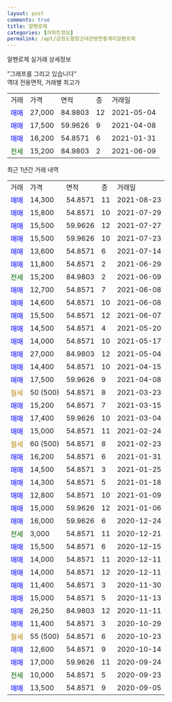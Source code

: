 ```yaml
---
layout: post
comments: true
title: 알펜로제
categories: [아파트정보]
permalink: /apt/강원도평창군대관령면횡계리알펜로제
---
```


알펜로제 실거래 상세정보

<script type="text/javascript">
  google.charts.load('current', {'packages':['line', 'corechart']});
  google.charts.setOnLoadCallback(drawChart);

  function drawChart() {
    var data = new google.visualization.DataTable();
    data.addColumn('date', '거래일');
    data.addColumn('number', "매매");
    data.addColumn('number', "전세");
    data.addColumn('number', "전매");

    data.addRows([[new Date(Date.parse("2021-08-23")), 14300, null, null], [new Date(Date.parse("2021-07-29")), 15800, null, null], [new Date(Date.parse("2021-07-27")), 15500, null, null], [new Date(Date.parse("2021-07-23")), 15500, null, null], [new Date(Date.parse("2021-07-14")), 13600, null, null], [new Date(Date.parse("2021-06-29")), 11800, null, null], [new Date(Date.parse("2021-06-09")), null, 15200, null], [new Date(Date.parse("2021-06-08")), 12700, null, null], [new Date(Date.parse("2021-06-08")), 14600, null, null], [new Date(Date.parse("2021-06-07")), 15500, null, null], [new Date(Date.parse("2021-05-20")), 14500, null, null], [new Date(Date.parse("2021-05-17")), 14000, null, null], [new Date(Date.parse("2021-05-04")), 27000, null, null], [new Date(Date.parse("2021-04-15")), 14400, null, null], [new Date(Date.parse("2021-04-08")), 17500, null, null], [new Date(Date.parse("2021-03-23")), null, null, null], [new Date(Date.parse("2021-03-15")), 15200, null, null], [new Date(Date.parse("2021-03-04")), 17400, null, null], [new Date(Date.parse("2021-02-24")), 15000, null, null], [new Date(Date.parse("2021-02-23")), null, null, null], [new Date(Date.parse("2021-01-31")), 16200, null, null], [new Date(Date.parse("2021-01-25")), 14500, null, null], [new Date(Date.parse("2021-01-18")), 14300, null, null], [new Date(Date.parse("2021-01-09")), 12800, null, null], [new Date(Date.parse("2021-01-06")), 15000, null, null], [new Date(Date.parse("2020-12-24")), 16000, null, null], [new Date(Date.parse("2020-12-21")), null, 3000, null], [new Date(Date.parse("2020-12-15")), 15500, null, null], [new Date(Date.parse("2020-12-11")), 14000, null, null], [new Date(Date.parse("2020-12-11")), 14000, null, null], [new Date(Date.parse("2020-11-30")), 11400, null, null], [new Date(Date.parse("2020-11-13")), 15000, null, null], [new Date(Date.parse("2020-11-11")), 26250, null, null], [new Date(Date.parse("2020-10-29")), 11400, null, null], [new Date(Date.parse("2020-10-23")), null, null, null], [new Date(Date.parse("2020-10-14")), 12600, null, null], [new Date(Date.parse("2020-09-24")), 17000, null, null], [new Date(Date.parse("2020-09-23")), null, 10000, null], [new Date(Date.parse("2020-09-05")), 13500, null, null]]);

    var options = {
      hAxis: {
        format: 'yyyy/MM/dd'
      },    
      lineWidth: 0,
      pointsVisible: true,    
      title: '최근 1년간 유형별 실거래가 분포',
      legend: { position: 'bottom' }
    };

    var formatter = new google.visualization.NumberFormat({pattern:'###,###'} );
    formatter.format(data, 1);
    formatter.format(data, 2);
    
    setTimeout(function() {
        var chart = new google.visualization.LineChart(document.getElementById('columnchart_material'));
        chart.draw(data, (options));
        document.getElementById('loading').style.display = 'none';
    }, 1000);
  }
</script>


<div id="loading" style="z-index:20; display: block; margin-left: 0px">"그래프를 그리고 있습니다"</div>
<div id="columnchart_material" style="width: 95%; margin-left: 0px; display: block"></div>
<!-- contents start -->
역대 전용면적, 거래별 최고가
<table class="sortable">
    <tr>
      <td>거래</td>
      <td>가격</td>
      <td>면적</td>
      <td>층</td>
      <td>거래일</td>
    </tr>
        <tr>
          <td><a style="color: blue">매매</a></td>
          <td>27,000</td>
          <td>84.9803</td>
          <td>12</td>
          <td>2021-05-04</td>
        </tr>            <tr>
          <td><a style="color: blue">매매</a></td>
          <td>17,500</td>
          <td>59.9626</td>
          <td>9</td>
          <td>2021-04-08</td>
        </tr>            <tr>
          <td><a style="color: blue">매매</a></td>
          <td>16,200</td>
          <td>54.8571</td>
          <td>6</td>
          <td>2021-01-31</td>
        </tr>        
        <tr>
              <td><a style="color: darkgreen">전세</a></td>
              <td>15,200</td>
              <td>84.9803</td>
              <td>2</td>
              <td>2021-06-09</td>
            </tr>        
    
</table>

최근 1년간 거래 내역

<table class="sortable">
    <tr>
      <td>거래</td>
      <td>가격</td>
      <td>면적</td>
      <td>층</td>
      <td>거래일</td>
    </tr>
    <tr>
      <td><a style="color: blue">매매</a></td>
      <td>14,300</td>
      <td>54.8571</td>
      <td>11</td>
      <td>2021-08-23</td>
    </tr>          <tr>
      <td><a style="color: blue">매매</a></td>
      <td>15,800</td>
      <td>54.8571</td>
      <td>10</td>
      <td>2021-07-29</td>
    </tr>          <tr>
      <td><a style="color: blue">매매</a></td>
      <td>15,500</td>
      <td>59.9626</td>
      <td>12</td>
      <td>2021-07-27</td>
    </tr>          <tr>
      <td><a style="color: blue">매매</a></td>
      <td>15,500</td>
      <td>59.9626</td>
      <td>10</td>
      <td>2021-07-23</td>
    </tr>          <tr>
      <td><a style="color: blue">매매</a></td>
      <td>13,600</td>
      <td>54.8571</td>
      <td>6</td>
      <td>2021-07-14</td>
    </tr>          <tr>
      <td><a style="color: blue">매매</a></td>
      <td>11,800</td>
      <td>54.8571</td>
      <td>2</td>
      <td>2021-06-29</td>
    </tr>          <tr>
      <td><a style="color: darkgreen">전세</a></td>
      <td>15,200</td>
      <td>84.9803</td>
      <td>2</td>
      <td>2021-06-09</td>
    </tr>          <tr>
      <td><a style="color: blue">매매</a></td>
      <td>12,700</td>
      <td>54.8571</td>
      <td>7</td>
      <td>2021-06-08</td>
    </tr>          <tr>
      <td><a style="color: blue">매매</a></td>
      <td>14,600</td>
      <td>54.8571</td>
      <td>10</td>
      <td>2021-06-08</td>
    </tr>          <tr>
      <td><a style="color: blue">매매</a></td>
      <td>15,500</td>
      <td>54.8571</td>
      <td>12</td>
      <td>2021-06-07</td>
    </tr>          <tr>
      <td><a style="color: blue">매매</a></td>
      <td>14,500</td>
      <td>54.8571</td>
      <td>4</td>
      <td>2021-05-20</td>
    </tr>          <tr>
      <td><a style="color: blue">매매</a></td>
      <td>14,000</td>
      <td>54.8571</td>
      <td>10</td>
      <td>2021-05-17</td>
    </tr>          <tr>
      <td><a style="color: blue">매매</a></td>
      <td>27,000</td>
      <td>84.9803</td>
      <td>12</td>
      <td>2021-05-04</td>
    </tr>          <tr>
      <td><a style="color: blue">매매</a></td>
      <td>14,400</td>
      <td>54.8571</td>
      <td>10</td>
      <td>2021-04-15</td>
    </tr>          <tr>
      <td><a style="color: blue">매매</a></td>
      <td>17,500</td>
      <td>59.9626</td>
      <td>9</td>
      <td>2021-04-08</td>
    </tr>          <tr>
      <td><a style="color: darkgoldenrod">월세</a></td>
      <td>50 (500)</td>
      <td>54.8571</td>
      <td>8</td>
      <td>2021-03-23</td>
    </tr>          <tr>
      <td><a style="color: blue">매매</a></td>
      <td>15,200</td>
      <td>54.8571</td>
      <td>7</td>
      <td>2021-03-15</td>
    </tr>          <tr>
      <td><a style="color: blue">매매</a></td>
      <td>17,400</td>
      <td>59.9626</td>
      <td>10</td>
      <td>2021-03-04</td>
    </tr>          <tr>
      <td><a style="color: blue">매매</a></td>
      <td>15,000</td>
      <td>54.8571</td>
      <td>11</td>
      <td>2021-02-24</td>
    </tr>          <tr>
      <td><a style="color: darkgoldenrod">월세</a></td>
      <td>60 (500)</td>
      <td>54.8571</td>
      <td>8</td>
      <td>2021-02-23</td>
    </tr>          <tr>
      <td><a style="color: blue">매매</a></td>
      <td>16,200</td>
      <td>54.8571</td>
      <td>6</td>
      <td>2021-01-31</td>
    </tr>          <tr>
      <td><a style="color: blue">매매</a></td>
      <td>14,500</td>
      <td>54.8571</td>
      <td>3</td>
      <td>2021-01-25</td>
    </tr>          <tr>
      <td><a style="color: blue">매매</a></td>
      <td>14,300</td>
      <td>54.8571</td>
      <td>5</td>
      <td>2021-01-18</td>
    </tr>          <tr>
      <td><a style="color: blue">매매</a></td>
      <td>12,800</td>
      <td>54.8571</td>
      <td>10</td>
      <td>2021-01-09</td>
    </tr>          <tr>
      <td><a style="color: blue">매매</a></td>
      <td>15,000</td>
      <td>59.9626</td>
      <td>12</td>
      <td>2021-01-06</td>
    </tr>          <tr>
      <td><a style="color: blue">매매</a></td>
      <td>16,000</td>
      <td>59.9626</td>
      <td>6</td>
      <td>2020-12-24</td>
    </tr>          <tr>
      <td><a style="color: darkgreen">전세</a></td>
      <td>3,000</td>
      <td>54.8571</td>
      <td>11</td>
      <td>2020-12-21</td>
    </tr>          <tr>
      <td><a style="color: blue">매매</a></td>
      <td>15,500</td>
      <td>54.8571</td>
      <td>6</td>
      <td>2020-12-15</td>
    </tr>          <tr>
      <td><a style="color: blue">매매</a></td>
      <td>14,000</td>
      <td>54.8571</td>
      <td>11</td>
      <td>2020-12-11</td>
    </tr>          <tr>
      <td><a style="color: blue">매매</a></td>
      <td>14,000</td>
      <td>54.8571</td>
      <td>12</td>
      <td>2020-12-11</td>
    </tr>          <tr>
      <td><a style="color: blue">매매</a></td>
      <td>11,400</td>
      <td>54.8571</td>
      <td>3</td>
      <td>2020-11-30</td>
    </tr>          <tr>
      <td><a style="color: blue">매매</a></td>
      <td>15,000</td>
      <td>54.8571</td>
      <td>5</td>
      <td>2020-11-13</td>
    </tr>          <tr>
      <td><a style="color: blue">매매</a></td>
      <td>26,250</td>
      <td>84.9803</td>
      <td>12</td>
      <td>2020-11-11</td>
    </tr>          <tr>
      <td><a style="color: blue">매매</a></td>
      <td>11,400</td>
      <td>54.8571</td>
      <td>3</td>
      <td>2020-10-29</td>
    </tr>          <tr>
      <td><a style="color: darkgoldenrod">월세</a></td>
      <td>55 (500)</td>
      <td>54.8571</td>
      <td>6</td>
      <td>2020-10-23</td>
    </tr>          <tr>
      <td><a style="color: blue">매매</a></td>
      <td>12,600</td>
      <td>54.8571</td>
      <td>9</td>
      <td>2020-10-14</td>
    </tr>          <tr>
      <td><a style="color: blue">매매</a></td>
      <td>17,000</td>
      <td>59.9626</td>
      <td>11</td>
      <td>2020-09-24</td>
    </tr>          <tr>
      <td><a style="color: darkgreen">전세</a></td>
      <td>10,000</td>
      <td>54.8571</td>
      <td>5</td>
      <td>2020-09-23</td>
    </tr>          <tr>
      <td><a style="color: blue">매매</a></td>
      <td>13,500</td>
      <td>54.8571</td>
      <td>9</td>
      <td>2020-09-05</td>
    </tr>      </table>
<!-- contents end -->    


